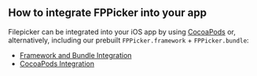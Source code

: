 ## How to integrate FPPicker into your app

  Filepicker can be integrated into your iOS app by using [CocoaPods](http://cocoapods.org/) or, alternatively, including our prebuilt `FPPicker.framework` + `FPPicker.bundle`:

  - [Framework and Bundle Integration](https://github.com/Ink/ios-picker/wiki/1.1-Framework-and-Bundle-Integration)
  - [CocoaPods Integration](https://github.com/Ink/ios-picker/wiki/1.2-CocoaPods-Integration)
